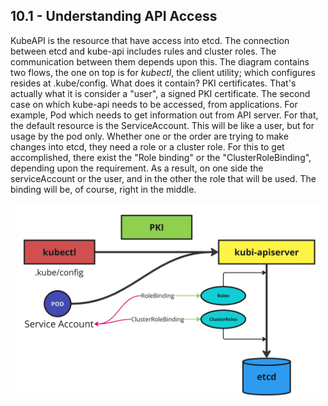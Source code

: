 ## 10.1 - Understanding API Access

KubeAPI is the resource that have access into etcd. The connection between etcd and kube-api includes rules and cluster roles. The communication between them depends upon this. The diagram contains two flows, the one on top is for *kubectl*, the client utility; which configures resides at .kube/config. What does it contain?
PKI certificates. That's actually what it is consider a "user", a signed PKI certificate.
The second case on which kube-api needs to be accessed, from applications. For example, Pod which needs to get information out from API server. For that, the default resource is the ServiceAccount. This will be like a user, but for usage by the pod only. 
Whether one or the order are trying to make changes into etcd, they need a role or a cluster role. For this to get accomplished, there exist the "Role binding" or the "ClusterRoleBinding", depending upon the requirement. As a result, on one side the serviceAccount or the user, and in the other the role that will be used. The binding will be, of course, right in the middle.

<div style="display: flex; justify-content: center;">
  <div style="margin: 0 10px;">
    <img src="Misc/1.png" alt="1" width="750" />
  </div>
</div>